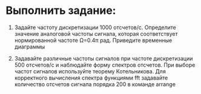 # Выполнить задание:

1. Задайте частоту дискретизации 1000 отсчетов/c. Определите значение аналоговой частоты сигнала, которая соответствует нормированной частоте Ω=0.4π рад. Приведите временные диаграммы

2. Задавайте различные частоты сигналов при частоте дискретизации 500 отсчетов/с и наблюдайте форму спектров отсчетов. При выборе частот сигналов используйте теорему Котельникова. Для корректного вычисления спектра функциями fft задавайте количество отсчетов сигнала порядка 200 в команде arrange